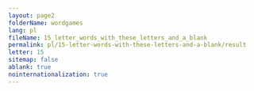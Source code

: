 ```yaml
---
layout: page2
folderName: wordgames
lang: pl
fileName: 15_letter_words_with_these_letters_and_a_blank
permalink: pl/15-letter-words-with-these-letters-and-a-blank/result
letter: 15
sitemap: false
ablank: true
nointernationalization: true
---
```

